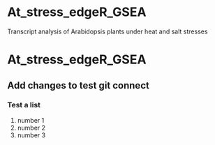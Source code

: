 # At_stress_edgeR_GSEA
Transcript analysis of Arabidopsis plants under heat and salt stresses
# At_stress_edgeR_GSEA
## Add changes to test git connect

### Test a list
 1. number 1
 2. number 2
 3. number 3